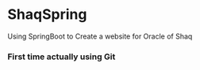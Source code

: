 # ShaqSpring
Using SpringBoot to Create a website for Oracle of Shaq
<h3>First time actually using Git</h3>
